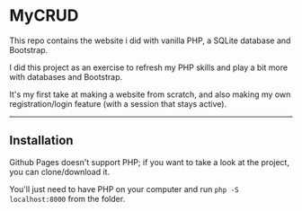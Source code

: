 # MyCRUD
This repo contains the website i did with vanilla PHP, a SQLite database and Bootstrap.

I did this project as an exercise to refresh my PHP skills and play a bit more with databases and Bootstrap.

It's my first take at making a website from scratch, and also making my own registration/login feature (with a session that stays active). 

---

## Installation
Github Pages doesn't support PHP; if you want to take a look at the project, you can clone/download it.

You'll just need to have PHP on your computer and run ```php -S localhost:8000``` from the folder.

